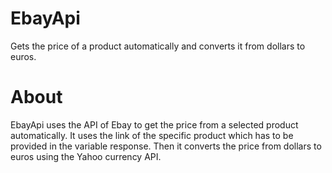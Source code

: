 # EbayApi
Gets the price of a product automatically and converts it from dollars to euros.
# About
EbayApi uses the API of Ebay to get the price from a selected product automatically. It uses the link of the specific product which has to be provided in the variable response. Then it converts the price from dollars to euros using the Yahoo currency API.
